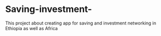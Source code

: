 # Saving-investment-
This project about creating app for saving and investment networking in Ethiopia as well as Africa 
